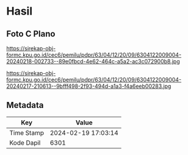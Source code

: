 # Hasil

## Foto C Plano

https://sirekap-obj-formc.kpu.go.id/cec6/pemilu/pdpr/63/04/12/20/09/6304122009004-20240218-002733--89e0fbcd-4e62-464c-a5a2-ac3c072900b8.jpg

https://sirekap-obj-formc.kpu.go.id/cec6/pemilu/pdpr/63/04/12/20/09/6304122009004-20240217-210613--9bfff498-2f93-494d-a1a3-f4a6eeb00283.jpg


## Metadata

| Key        | Value               |
| ---------- | ------------------- |
| Time Stamp | 2024-02-19 17:03:14 |
| Kode Dapil | 6301                |



